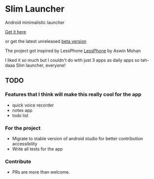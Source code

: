 # Slim Launcher

Android minimalistic launcher

[Get it here](https://play.google.com/store/apps/details?id=com.sduduzog.slimlauncher)

or get the latest unreleased [beta version](https://play.google.com/apps/testing/com.sduduzog.slimlauncher)

The project got inspired by LessPhone [LessPhone](https://play.google.com/store/apps/details?id=me.aswinmohan.nophone) by Aswin Mohan

I liked it so much but I couldn't do with just 3 apps as daily apps so tah-daaa Slim launcher, everyone!

## TODO

### Features that I think will make this really cool for the app

- quick voice recorder
- notes app
- todo list

### For the project

- Migrate to stable version of android studio for better contribution accessibility
- Write all tests for the app

### Contribute

- PRs are more than welcome.

